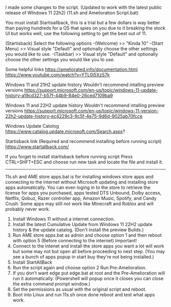 <meta name="google-site-verification" content="Guvcpri3VY7BhPelKDT-Bd82vkQtRn_k36gpWPcbfTo" />

I made some changes to the script. (Updated to work with the latest public release of WIndows 11 22h2) 
(11.sh and Amelioration Script.bat) 

You must install Startisallback, this is a trial but a few dollars is way better than paying hundreds for a OS that spies on you due to it breaking the stock UI but works well, use the following setting to get the best out of 11.

(Startisback)
 Select the following options 
   -(Welcome) >> "Kinda 10" 
   -(Start Menu) >> Visual style "Default" and optionally choose the other settings you would like to use. 
   -(Taskbar) >> Visual style "Default" and optionally choose the other settings you would like you to use.

Some helpful links 
  https://ameliorated.info/documentation.html https://www.youtube.com/watch?v=YTL0i5XzS7k

Windows 11 and 21H2 update history Wouldn't recommend intalling preview versions 
  https://support.microsoft.com/en-us/topic/windows-11-update-history-a19cd327-b57f-44b9-84e0-26ced7109ba9

Windows 11 and 22H2 update history Wouldn't recommend intalling preview versions 
  https://support.microsoft.com/en-us/topic/windows-11-version-22h2-update-history-ec4229c3-9c5f-4e75-9d6d-9025ab70fcce

Windows Update Catolog 
  https://www.catalog.update.microsoft.com/Search.aspx?

Startisback link (Required and recommend installing before running script)
  https://www.startallback.com/

If you forget to install startisback before running script Press CTRL+SHFT+ESC and choose run new task and locate the file and install it.

--------------------------------------------------------------------------------------------------------------------------------------------------

11s.sh and AME store apps.bat is for installing windows store apps and connecting to the internet without Microsoft updating and installing store apps automatically. You can even loging in to the store to retrieve the license for apps you purchased, apps tested DTS Unbound, Dolby access, Netflix, Qobuz, Razer controller app, Amazon Music, Spotify, and Candy Crush. Some apps may still not work like Minecraft and Roblox and will probably never work.

1. Install Windows 11 without a internet connection.
2. Install the latest Cumulative Update from Windows 11 22H2 update history & the update catalog. 
     (Don't install the preview Builds.)
3. Run AME store apps.bat as admin and choose option 1 and then reboot with option 5 (Before connecting to the internet) Important!
4. Connect to the intenet and install the store apps you want a lot will work but some may not but open all before proceeding to next step. 
    (You may see a bunch of apps popup in start buy they're not being installed.)
5. Install StartAllBack
6. Run the script again and choose option 2 Run Pre-Amelioration.
7. If you don't want edge put edge.bat at root and the Pre-Amelioration will run it automatically.
   (Powershell will popup once it closes you can close the extra command prompt window.)
9. Set the permissions as usual with the original script and reboot.
10. Boot into Linux and run 11s.sh once done reboot and test what apps work.

